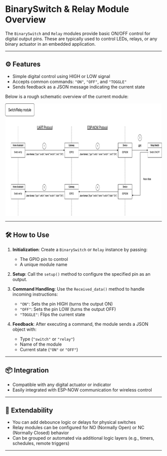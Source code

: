 # BinarySwitch & Relay Module Overview

The `BinarySwitch` and `Relay` modules provide basic ON/OFF control for digital output pins. These are typically used to control LEDs, relays, or any binary actuator in an embedded application.

---

## ⚙️ Features

- Simple digital control using HIGH or LOW signal
- Accepts common commands: `"ON"`, `"OFF"`, and `"TOGGLE"`
- Sends feedback as a JSON message indicating the current state

Below is a rough schematic overview of the current module:

<img src="images/Switch_and_relay.png" alt="Switch_and_relay" width="900" height="362">

---

## 🛠️ How to Use

1. **Initialization**: Create a `BinarySwitch` or `Relay` instance by passing:
   - The GPIO pin to control
   - A unique module name

2. **Setup**: Call the `setup()` method to configure the specified pin as an output.

3. **Command Handling**: Use the `Received_data()` method to handle incoming instructions:
   - `"ON"`: Sets the pin HIGH (turns the output ON)
   - `"OFF"`: Sets the pin LOW (turns the output OFF)
   - `"TOGGLE"`: Flips the current state

4. **Feedback**: After executing a command, the module sends a JSON object with:
   - Type (`"switch"` or `"relay"`)
   - Name of the module
   - Current state (`"ON"` or `"OFF"`)

---

## 📦 Integration

- Compatible with any digital actuator or indicator
- Easily integrated with ESP-NOW communication for wireless control

---

## 🔄 Extendability

- You can add debounce logic or delays for physical switches
- Relay modules can be configured for NO (Normally Open) or NC (Normally Closed) behavior
- Can be grouped or automated via additional logic layers (e.g., timers, schedules, remote triggers)

---
